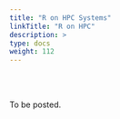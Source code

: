 ```yaml
---
title: "R on HPC Systems"
linkTitle: "R on HPC"
description: >
type: docs
weight: 112
---
```


<br></br>

To be posted.



